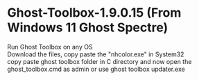 # Ghost-Toolbox-1.9.0.15 (From Windows 11 Ghost Spectre)

Run Ghost Toolbox on any OS <br>
Download the files, copy paste the "nhcolor.exe" in System32 <br>
copy paste ghost toolbox folder in C directory and now open the ghost_toolbox.cmd as admin or use ghost toolbox updater.exe <br>
